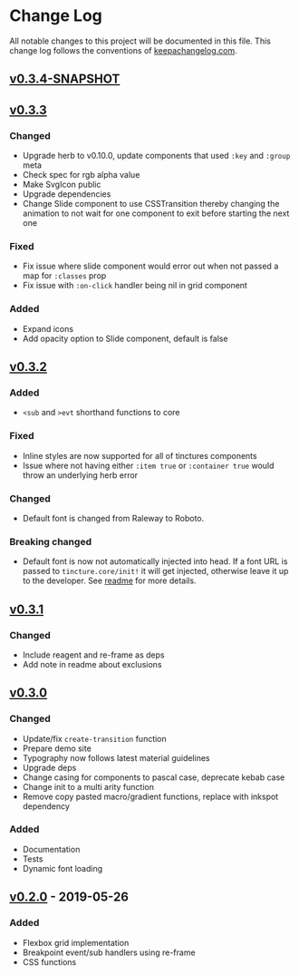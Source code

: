# Change Log
All notable changes to this project will be documented in this file. This change log follows the conventions of [keepachangelog.com](http://keepachangelog.com/).

## [v0.3.4-SNAPSHOT]

## [v0.3.3]
### Changed
- Upgrade herb to v0.10.0, update components that used `:key` and `:group` meta
- Check spec for rgb alpha value
- Make SvgIcon public
- Upgrade dependencies
- Change Slide component to use CSSTransition thereby changing the
  animation to not wait for one component to exit before starting the
  next one

### Fixed
- Fix issue where slide component would error out when not passed a map for `:classes` prop
- Fix issue with `:on-click` handler being nil in grid component

### Added
- Expand icons
- Add opacity option to Slide component, default is false

## [v0.3.2]
### Added
- `<sub` and `>evt` shorthand functions to core

### Fixed
- Inline styles are now supported for all of tinctures components
- Issue where not having either `:item true` or `:container true`
  would throw an underlying herb error

### Changed
- Default font is changed from Raleway to Roboto.

### Breaking changed
- Default font is now not automatically injected into head. If a font
  URL is passed to `tincture.core/init!` it will get injected,
  otherwise leave it up to the developer. See
  [readme](https://github.com/roosta/tincture/blob/master/README.org)
  for more details.

## [v0.3.1]

### Changed
- Include reagent and re-frame as deps
- Add note in readme about exclusions

## [v0.3.0]
### Changed
- Update/fix `create-transition` function
- Prepare demo site
- Typography now follows latest material guidelines
- Upgrade deps
- Change casing for components to pascal case, deprecate kebab case
- Change init to a multi arity function
- Remove copy pasted macro/gradient functions, replace with inkspot dependency

### Added
- Documentation
- Tests
- Dynamic font loading

## [v0.2.0] - 2019-05-26

### Added
- Flexbox grid implementation
- Breakpoint event/sub handlers using re-frame
- CSS functions

[v0.3.4-SNAPSHOT]: https://github.com/roosta/tincture/compare/v0.3.3...HEAD
[v0.3.3]: https://github.com/roosta/tincture/compare/v0.3.2...v0.3.3
[v0.3.2]: https://github.com/roosta/tincture/compare/v0.3.1...v0.3.2
[v0.3.1]: https://github.com/roosta/tincture/compare/v0.3.0...v0.3.1
[v0.3.0]: https://github.com/roosta/tincture/compare/v0.2.0...v0.3.0
[v0.2.0]: https://github.com/roosta/tincture/compare/v0.1.8...v0.2.0
